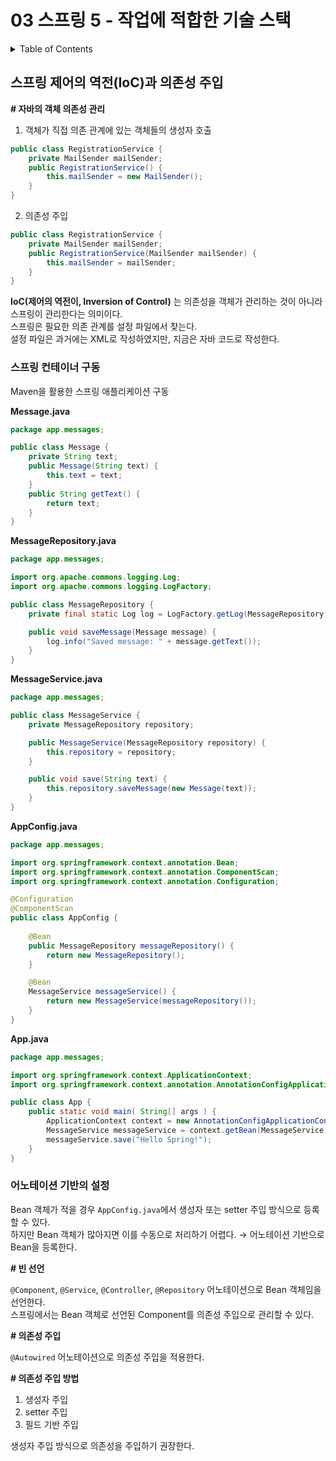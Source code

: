 # 03 스프링 5 - 작업에 적합한 기술 스택

<details><summary>Table of Contents</summary>

-   스프링 제어의 역전(IoC)과 의존성 주입 [🔗](#스프링-제어의-역전ioc과-의존성-주입)
    -   스프링 컨테이너 구동 [🔗](#스프링-컨테이너-구동)
    -   어노테이션 기반의 설정 [🔗](#어노테이션-기반의-설정)
-   스프링 MVC [🔗](#기본-개념)
    -   자바 EE 서블릿 [🔗](#함수와-메소드)
    -   DispatcherServlet [🔗](#컴포넌트)
    -   뷰(Views) [🔗](#vue-인스턴스-라이프-사이클)
    -   필터 [🔗](#필터)
-   스프링 JDBC와 JPA [🔗](#믹스인)
    -   JDBC 드라이버 [🔗](#플러그인)
    -   스프링 JDBC [🔗](#플러그인)
    -   하이버네이트 [🔗](#플러그인)
-   스프링 AOP [🔗](#뒷받침하는-기술)
    -   관심사 [🔗](#반응형-시스템)
    -   애스펙트 [🔗](#반응형-시스템)
    -   조인 포인트 [🔗](#반응형-시스템)
    -   어드바이스 [🔗](#반응형-시스템)
    -   포인트컷 [🔗](#반응형-시스템)
    -   AOP 프락시 [🔗](#반응형-시스템)
    -   위빙 [🔗](#반응형-시스템)
    -   @SecurityCheck [🔗](#반응형-시스템)
    -   AOP 실행 흐름 [🔗](#반응형-시스템)
-   스프링 트랜잭션 관리 [🔗](#반응형-시스템)
    -   PlatformTransactionManager [🔗](#반응형-시스템)
    -   선언적 트랜잭션 관리 [🔗](#반응형-시스템)
-   스프링 부트 [🔗](#반응형-시스템)
    -   스타터 [🔗](#반응형-시스템)
    -   Autoconfiguration [🔗](#반응형-시스템)
-   조합하기 [🔗](#반응형-시스템)
    -   코드 합치기 [🔗](#반응형-시스템)
    -   API 추가하기 [🔗](#반응형-시스템)
    -   HTTP 클라이언트 - axios [🔗](#반응형-시스템)
    -   패키지 app.messages [🔗](#반응형-시스템)

</details>


## 스프링 제어의 역전(IoC)과 의존성 주입

**# 자바의 객체 의존성 관리**

1. 객체가 직접 의존 관계에 있는 객체들의 생성자 호출
```java
public class RegistrationService {
    private MailSender mailSender;
    public RegistrationService() {
        this.mailSender = new MailSender();
    }
}
```
2. 의존성 주입
```java
public class RegistrationService {
    private MailSender mailSender;
    public RegistrationService(MailSender mailSender) {
        this.mailSender = mailSender;
    }
}
```

**IoC(제어의 역전이, Inversion of Control)** 는 의존성을 객체가 관리하는 것이 아니라 스프링이 관리한다는 의미이다.  
스프링은 필요한 의존 관계를 설정 파일에서 찾는다.  
설정 파일은 과거에는 XML로 작성하였지만, 지금은 자바 코드로 작성한다.  

### 스프링 컨테이너 구동

Maven을 활용한 스프링 애플리케이션 구동

**Message.java**
```java
package app.messages;

public class Message {
    private String text;
    public Message(String text) {
        this.text = text;
    }
    public String getText() {
        return text;
    }
}
```

**MessageRepository.java**
```java
package app.messages;

import org.apache.commons.logging.Log;
import org.apache.commons.logging.LogFactory;

public class MessageRepository {
    private final static Log log = LogFactory.getLog(MessageRepository.class);

    public void saveMessage(Message message) {
        log.info("Saved message: " + message.getText());
    }
}
```

**MessageService.java**
```java
package app.messages;

public class MessageService {
    private MessageRepository repository;

    public MessageService(MessageRepository repository) {
        this.repository = repository;
    }

    public void save(String text) {
        this.repository.saveMessage(new Message(text));
    }
}
```

**AppConfig.java**
```java
package app.messages;

import org.springframework.context.annotation.Bean;
import org.springframework.context.annotation.ComponentScan;
import org.springframework.context.annotation.Configuration;

@Configuration
@ComponentScan
public class AppConfig {
    
    @Bean
    public MessageRepository messageRepository() {
        return new MessageRepository();
    }

    @Bean
    MessageService messageService() {
        return new MessageService(messageRepository());
    }
}
```

**App.java**
```java
package app.messages;

import org.springframework.context.ApplicationContext;
import org.springframework.context.annotation.AnnotationConfigApplicationContext;

public class App {
    public static void main( String[] args ) {
        ApplicationContext context = new AnnotationConfigApplicationContext(AppConfig.class);
        MessageService messageService = context.getBean(MessageService.class);
        messageService.save("Hello Spring!");
    }
}
```

### 어노테이션 기반의 설정

Bean 객체가 적을 경우 `AppConfig.java`에서 생성자 또는 setter 주입 방식으로 등록할 수 있다.  
하지만 Bean 객체가 많아지면 이를 수동으로 처리하기 어렵다. → 어노테이션 기반으로 Bean을 등록한다.

**# 빈 선언**

`@Component`, `@Service`, `@Controller`, `@Repository` 어노테이션으로 Bean 객체임을 선언한다.  
스프링에서는 Bean 객체로 선언된 Component를 의존성 주입으로 관리할 수 있다.

**# 의존성 주입**

`@Autowired` 어노테이션으로 의존성 주입을 적용한다.

**# 의존성 주입 방법**
1. 생성자 주입
2. setter 주입
3. 필드 기반 주입

생성자 주입 방식으로 의존성을 주입하기 권장한다.